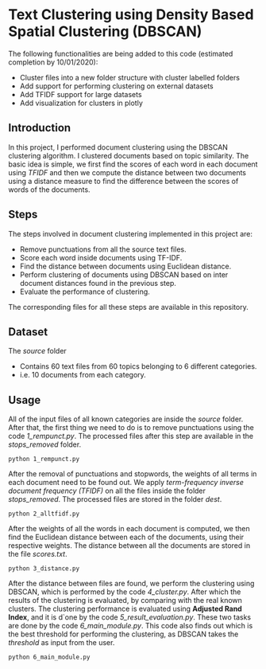 # Text Clustering using Density Based Spatial Clustering (DBSCAN)

The following functionalities are being added to this code (estimated completion by 10/01/2020):
- Cluster files into a new folder structure with cluster labelled folders
- Add support for performing clustering on external datasets
- Add TFIDF support for large datasets
- Add visualization for clusters in plotly


Introduction
-------------
In this project, I performed document clustering using the DBSCAN clustering algorithm. I clustered documents based on topic similarity. The basic idea is simple, we first find the scores of each word in each document using *TFIDF* and then we compute the distance between two documents using a distance measure to find the difference between the scores of words of the documents.

Steps
---------
The steps involved in document clustering implemented in this project are:
- Remove punctuations from all the source text files.
- Score each word inside documents using TF-IDF.
- Find the distance between documents using Euclidean distance.
- Perform clustering of documents using DBSCAN based on inter document distances found in the previous step.
- Evaluate the performance of clustering.   

The corresponding files for all these steps are available in this repository.

Dataset
--------- 
The *source* folder
- Contains 60 text files from 60 topics belonging to 6 different categories.
- i.e. 10 documents from each category.

Usage
-------
All of the input files of all known categories are inside the *source* folder. After that, the first thing we need to do is to remove punctuations using the code *1_rempunct.py*. The processed files after this step are available in the *stops_removed* folder.
```
python 1_rempunct.py
```

After the removal of punctuations and stopwords, the weights of all terms in each document need to be found out. We apply *term-frequency inverse document frequency (TFIDF)* on all the files inside the folder *stops_removed*. The processed files are stored in the folder *dest*.
```
python 2_alltfidf.py
```

After the weights of all the words in each document is computed, we then find the Euclidean distance between each of the documents, using their respective weights. The distance between all the documents are stored in the file *scores.txt*. 
```
python 3_distance.py
```

After the distance between files are found, we perform the clustering using DBSCAN, which is performed by the code *4_cluster.py*. After which the results of the clustering is evaluated, by comparing with the real known clusters. The clustering performance is evaluated using **Adjusted Rand Index**, and it is d`one by the code *5_result_evaluation.py*. These two tasks are done by the code *6_main_module.py*. This code also finds out which is the best threshold for performing the clustering, as DBSCAN takes the *threshold* as input from the user.
```
python 6_main_module.py
```
